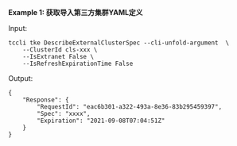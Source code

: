 **Example 1: 获取导入第三方集群YAML定义**



Input: 

```
tccli tke DescribeExternalClusterSpec --cli-unfold-argument  \
    --ClusterId cls-xxx \
    --IsExtranet False \
    --IsRefreshExpirationTime False
```

Output: 
```
{
    "Response": {
        "RequestId": "eac6b301-a322-493a-8e36-83b295459397",
        "Spec": "xxxx",
        "Expiration": "2021-09-08T07:04:51Z"
    }
}
```

